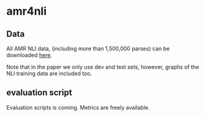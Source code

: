 # amr4nli

## Data

All AMR NLI data, (including more than 1,500,000 parses) can be downloaded [here](https://drive.google.com/file/d/1VDptvvA0qbbsfAXk3-I3Ej9LjfaqY7I9/view?usp=sharing).

Note that in the paper we only use dev and test sets, however, graphs of the NLI training data are included too.

## evaluation script

Evaluation scripts is coming. Metrics are freely available.
